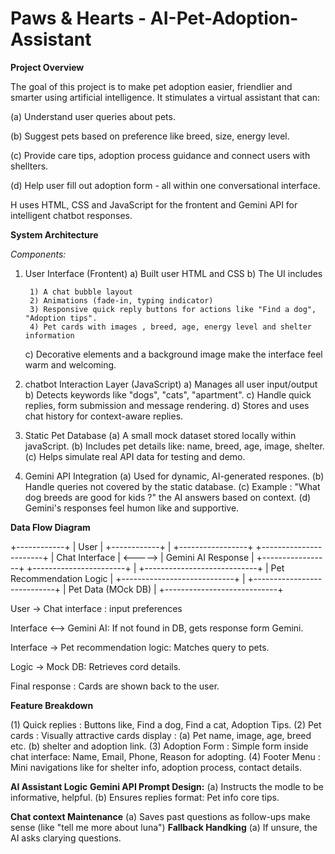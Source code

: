 # Paws & Hearts - AI-Pet-Adoption-Assistant
**Project Overview**

The goal of this project is to make pet adoption easier, friendlier and smarter using artificial intelligence. It stimulates a virtual assistant that can: 

(a) Understand user queries about pets. 

(b) Suggest pets based on preference like breed, size, energy level. 

(c) Provide care tips, adoption process guidance and connect users with shellters.

(d) Help user fill out adoption form - all within one conversational interface.

H uses HTML, CSS and JavaScript for the frontent and Gemini API for intelligent chatbot responses.

**System Architecture**

*Components:*
1. User Interface (Frontent)
   a) Built user HTML and CSS
   b) The UI includes
   
        1) A chat bubble layout
        2) Animations (fade-in, typing indicator)
        3) Responsive quick reply buttons for actions like "Find a dog", "Adoption tips".
        4) Pet cards with images , breed, age, energy level and shelter information
   c) Decorative elements and a background image make the interface feel warm and welcoming.
         
  2. chatbot Interaction Layer (JavaScript)
     a) Manages all user input/output
     b) Detects keywords like  "dogs", "cats", "apartment".
     c) Handle quick replies, form submission and message rendering.
     d) Stores and uses chat history for context-aware replies.
     
3. Static Pet Database
   (a) A small mock dataset stored locally within javaScript.
   (b) Includes pet details like: name, breed, age, image, shelter.
   (c) Helps simulate real API data for testing and demo.

4. Gemini API Integration
   (a) Used for dynamic, AI-generated respones.
   (b) Handle queries not covered by the static database.
   (c) Example : "What dog breeds are good for kids ?" the AI answers based on context.
   (d) Gemini's responses feel humon like and supportive.

**Data Flow Diagram**

   +------------+
   |    User    |
   +------------+
          |
   +-----------------+               +-----------------------+
   | Chat Interface  |     <----->   |  Gemini AI Response   |
   +-----------------+               +-----------------------+
          |
   +----------------------------+
   |  Pet Recommendation Logic  |
   +----------------------------+
          |
   +----------------------------+
   |  Pet Data (MOck DB)        |
   +----------------------------+


User -> Chat interface : input preferences

Interface <--> Gemini AI: If not found in DB, gets response form Gemini.

Interface -> Pet recommendation logic: Matches query to pets.

Logic -> Mock DB: Retrieves cord details.

Final response : Cards are shown back to the user.

**Feature Breakdown**

(1) Quick replies : Buttons like, Find a dog, Find a cat, Adoption Tips.
(2) Pet cards : Visually attractive cards display :
               (a) Pet name, image, age, breed etc.
               (b) shelter and adoption link.
(3) Adoption Form : Simple form inside chat interface: Name, Email, Phone, Reason for adopting.
(4) Footer Menu : Mini navigations like for shelter info, adoption process, contact details.

**AI Assistant Logic**
**Gemini API Prompt Design:**
     (a) Instructs the modle to be informative, helpful.
     (b) Ensures replies format: Pet info core tips.

**Chat context Maintenance**
     (a) Saves past questions as follow-ups make sense (like "tell me more about luna")
**Fallback Handking**
     (a) If unsure, the AI asks clarying questions.

